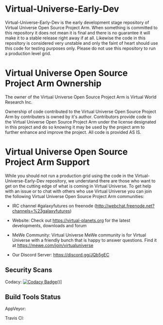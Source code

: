 # Virtual-Universe-Early-Dev
Virtual-Universe-Early-Dev is the early development stage repository of Virtual Universe Open Source Project Arm.  When something is committed to this repository it does not mean it is final and there is no guarantee it will make it to a stable release right away if at all.  Likewise the code in this repository is considered very unstable and only the faint of heart should use this code for testing purposes only.  Please do not use this repository to run a production level grid.  

# Virtual Universe Open Source Project Arm Ownership
The owner of the Virtual Universe Open Source Project Arm is Virtual World Research Inc.

Ownership of code contributed to the Virtual Universe Open Source Project Arm by contributers is owned by it's author.  Contributors provide code to the Virtual Universe Open Source Project Arm under the license designated in this project and do so knowing it may be used by the project arm to further enhance and improve the project.  All code is provided AS IS.

# Virtual Universe Open Source Project Arm Support
While you should not run a production grid using the code in the Virtual-Universe-Early-Dev repository, we understand there are those who want to get on the cutting edge of what is coming in Virtual Universe.  To get help with an issue or to chat with others who use Virtual Universe you can join the following Virtual Universe Open Source Project Arm communities:

* IRC channel #galaxyfutures on freenode (http://webchat.freenode.net?channels=%23galaxyfutures)

* Website: Check out https://virtual-planets.org for the latest developments, downloads and forum

* MeWe Community: Virtual Universe MeWe community is for Virtual Universe with a friendly bunch that is happy to answer questions. Find it at https://mewe.com/join/virtualuniverse

* Our Discord Server: https://discord.gg/JQb5gEC

## Security Scans

Codacy: [![Codacy Badge](https://api.codacy.com/project/badge/Grade/a53f3b60757f463bb0fcca9253d1812d)](https://www.codacy.com/app/emperorstarfinder_2/Virtual-Universe-Early-Dev?utm_source=github.com&amp;utm_medium=referral&amp;utm_content=Virtual-Universe/Virtual-Universe-Early-Dev&amp;utm_campaign=Badge_Grade)()]

## Build Tools Status

AppVeyor:

Travis CI:

